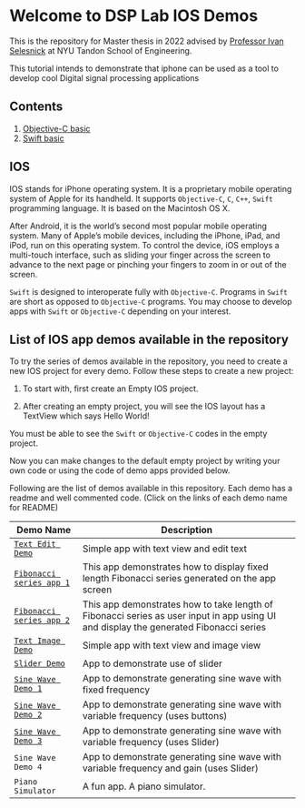 # Welcome to DSP Lab IOS Demos

This is the repository for Master thesis in 2022 advised by [Professor Ivan Selesnick](https://eeweb.engineering.nyu.edu/iselesni/) at NYU Tandon School of Engineering.

This tutorial intends to demonstrate that iphone can be used as a tool to develop cool Digital signal processing applications

## Contents

1. [Objective-C basic](./Objective-C/Objective-C-basics.md)
2. [Swift basic](./Swift/Swift-basics.md)

## IOS

IOS stands for iPhone operating system. It is a proprietary mobile operating system of Apple for its handheld. It supports `Objective-C`, `C`, `C++`, `Swift` programming language. It is based on the Macintosh OS X.

After Android, it is the world’s second most popular mobile operating system. Many of Apple’s mobile devices, including the iPhone, iPad, and iPod, run on this operating system. To control the device, iOS employs a multi-touch interface, such as sliding your finger across the screen to advance to the next page or pinching your fingers to zoom in or out of the screen.

`Swift` is designed to interoperate fully with `Objective-C`. Programs in `Swift` are short as opposed to `Objective-C` programs. You may choose to develop apps with `Swift` or `Objective-C` depending on your interest.

## List of IOS app demos available in the repository

To try the series of demos available in the repository, you need to create a new IOS project for every demo. Follow these steps to create a new project:

1. To start with, first create an Empty IOS project.

2. After creating an empty project, you will see the IOS layout has a TextView which says Hello World!

You must be able to see the `Swift` or `Objective-C` codes in the empty project.

Now you can make changes to the default empty project by writing your own code or using the code of demo apps provided below.

Following are the list of demos available in this repository. Each demo has a readme and well commented code.
(Click on the links of each demo name for README)

| Demo Name              | Description                                                                                                                           |
|------------------------|---------------------------------------------------------------------------------------------------------------------------------------|
| [`Text Edit Demo`](./Ios_demos/text_editor/README.md)        | Simple app with text view and edit text                                                                                               |
| [`Fibonacci series app 1`](./Ios_demos/Fib_text_view/README.md) | This app demonstrates how to display fixed length Fibonacci series generated on the app screen                                        |
| [`Fibonacci series app 2`](./Ios_demos/fib_edit_text/README.md) | This app demonstrates how to take length of Fibonacci series as user input in app using UI and display the generated Fibonacci series |
| [`Text Image Demo`](./Ios_demos/text_image/README.md)        | Simple app with text view and image view                                                                                              |
| [`Slider Demo`](./Ios_demos/slider/README.md)            | App to demonstrate use of slider                                                                                                      |
| [`Sine Wave Demo 1`](./Ios_demos/sine_wave_1/README.md)        | App to demonstrate generating sine wave with fixed frequency                                                                          |
| [`Sine Wave Demo 2`](./Ios_demos/sine_wave_2/README.md)       | App to demonstrate generating sine wave with variable frequency (uses buttons)                                                        |
| [`Sine Wave Demo 3`](./Ios_demos/sine_wave_3/README.md)       | App to demonstrate generating sine wave with variable frequency (uses Slider)                                                         |
| `Sine Wave Demo 4`       | App to demonstrate generating sine wave with variable frequency and gain (uses Slider)                                                |
| `Piano Simulator`                  | A fun app. A piano simulator.                                                                                                          |
